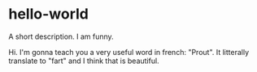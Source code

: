 # hello-world
A short description. I am funny.

Hi. I'm gonna teach you a very useful word in french: "Prout". It litterally translate to "fart" and I think that is beautiful.
